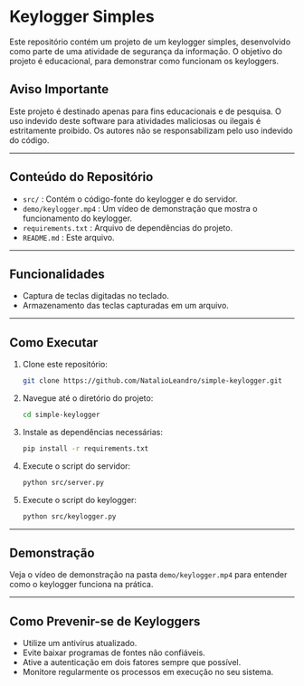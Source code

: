 # Keylogger Simples

Este repositório contém um projeto de um keylogger simples, desenvolvido como parte de uma atividade de segurança da informação. O objetivo do projeto é educacional, para demonstrar como funcionam os keyloggers.

## **Aviso Importante**

Este projeto é destinado apenas para fins educacionais e de pesquisa. O uso indevido deste software para atividades maliciosas ou ilegais é estritamente proibido. Os autores não se responsabilizam pelo uso indevido do código.

---

## **Conteúdo do Repositório**

- `src/` : Contém o código-fonte do keylogger e do servidor.
- `demo/keylogger.mp4` : Um vídeo de demonstração que mostra o funcionamento do keylogger.
- `requirements.txt` : Arquivo de dependências do projeto.
- `README.md` : Este arquivo.

---

## **Funcionalidades**

- Captura de teclas digitadas no teclado.
- Armazenamento das teclas capturadas em um arquivo.

---

## **Como Executar**

1. Clone este repositório:
   ```bash
   git clone https://github.com/NatalioLeandro/simple-keylogger.git
   ```

2. Navegue até o diretório do projeto:
   ```bash
   cd simple-keylogger
   ```

3. Instale as dependências necessárias:
   ```bash
   pip install -r requirements.txt
   ```

4. Execute o script do servidor:
   ```bash
   python src/server.py
   ```

5. Execute o script do keylogger:
   ```bash
   python src/keylogger.py
   ```

---

## **Demonstração**

Veja o vídeo de demonstração na pasta `demo/keylogger.mp4` para entender como o keylogger funciona na prática.

---

## **Como Prevenir-se de Keyloggers**

- Utilize um antivírus atualizado.
- Evite baixar programas de fontes não confiáveis.
- Ative a autenticação em dois fatores sempre que possível.
- Monitore regularmente os processos em execução no seu sistema.